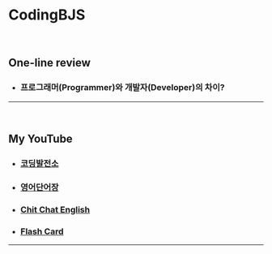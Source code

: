 # CodingBJS 
<br>

## One-line review
- ### 프로그래머(Programmer)와 개발자(Developer)의 차이?
---
<br>


## My YouTube
- ### [코딩발전소](https://www.youtube.com/@cdbjs) 
- ### [영어단어장](https://www.youtube.com/@EK-V-Book) 
- ### [Chit Chat English](https://www.youtube.com/@chitchat-english/)
- ### [Flash Card](https://www.youtube.com/@FlashCard-KE/)
---